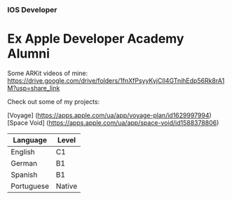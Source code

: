 ### IOS Developer
# Ex Apple Developer Academy Alumni

Some ARKit videos of mine: https://drive.google.com/drive/folders/1fnXfPsyyKyjCIl4GTnihEdp56Rk8rA1M?usp=share_link


Check out some of my projects:  

[Voyage] (https://apps.apple.com/ua/app/voyage-plan/id1629997994)
[Space Void] (https://apps.apple.com/ua/app/space-void/id1588378806)





| Language | Level |
| ------------- | ------------- |
| English | C1 |
| German | B1 |
| Spanish | B1 |
| Portuguese | Native |

